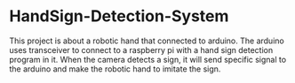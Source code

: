# HandSign-Detection-System
This project is about a robotic hand that connected to arduino. The arduino uses transceiver to connect to a raspberry pi with a hand sign detection program in it. When the camera detects a sign, it will send specific signal to the arduino and make the robotic hand to imitate the sign.
